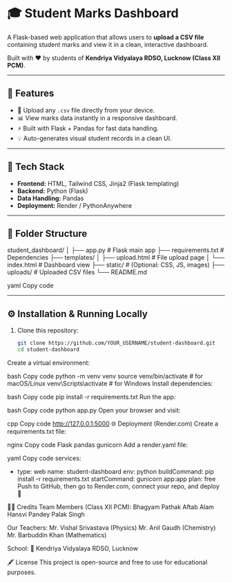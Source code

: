 # 🎓 Student Marks Dashboard

A Flask-based web application that allows users to **upload a CSV file** containing student marks and view it in a clean, interactive dashboard.

Built with ❤️ by students of **Kendriya Vidyalaya RDSO, Lucknow (Class XII PCM)**.

---

## 🚀 Features

- 📂 Upload any `.csv` file directly from your device.
- 📊 View marks data instantly in a responsive dashboard.
- ⚡ Built with Flask + Pandas for fast data handling.
- 💡 Auto-generates visual student records in a clean UI.

---

## 🧠 Tech Stack

- **Frontend:** HTML, Tailwind CSS, Jinja2 (Flask templating)
- **Backend:** Python (Flask)
- **Data Handling:** Pandas
- **Deployment:** Render / PythonAnywhere

---

## 🧩 Folder Structure

student_dashboard/
│
├── app.py # Flask main app
├── requirements.txt # Dependencies
├── templates/
│ ├── upload.html # File upload page
│ └── index.html # Dashboard view
├── static/ # (Optional: CSS, JS, images)
├── uploads/ # Uploaded CSV files
└── README.md

yaml
Copy code

---

## ⚙️ Installation & Running Locally

1. Clone this repository:
   ```bash
   git clone https://github.com/YOUR_USERNAME/student-dashboard.git
   cd student-dashboard
Create a virtual environment:

bash
Copy code
python -m venv venv
source venv/bin/activate  # for macOS/Linux
venv\Scripts\activate     # for Windows
Install dependencies:

bash
Copy code
pip install -r requirements.txt
Run the app:

bash
Copy code
python app.py
Open your browser and visit:

cpp
Copy code
http://127.0.0.1:5000
🌐 Deployment (Render.com)
Create a requirements.txt file:

nginx
Copy code
Flask
pandas
gunicorn
Add a render.yaml file:

yaml
Copy code
services:
  - type: web
    name: student-dashboard
    env: python
    buildCommand: pip install -r requirements.txt
    startCommand: gunicorn app:app
    plan: free
Push to GitHub, then go to Render.com, connect your repo, and deploy 🚀

👨‍🎓 Credits
Team Members (Class XII PCM):
Bhagyam Pathak
Aftab Alam
Hansvi Pandey
Palak Singh

Our Teachers:
Mr. Vishal Srivastava (Physics)
Mr. Anil Gaudh (Chemistry)
Mr. Barbuddin Khan (Mathematics)

School:
📍 Kendriya Vidyalaya RDSO, Lucknow

🖋 License
This project is open-source and free to use for educational purposes.




